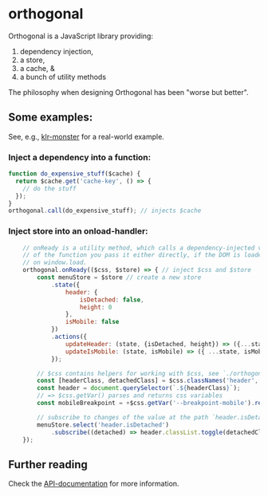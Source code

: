 # orthogonal
Orthogonal is a JavaScript library providing:
 
 1) dependency injection,
 1) a store,
 1) a cache, &
 1) a bunch of utility methods

The philosophy when designing Orthogonal has been "worse but better".

## Some examples:

See, e.g., [klr-monster](https://github.com/fivebyfive-se/klr-monster/blob/master/client/src/js/main.js)
for a real-world example.

### Inject a dependency into a function:
```js
function do_expensive_stuff($cache) {
  return $cache.get('cache-key', () => {
    // do the stuff
  });
}
orthogonal.call(do_expensive_stuff); // injects $cache
```

### Inject store into an onload-handler:
```js
    // onReady is a utility method, which calls a dependency-injected version
    // of the function you pass it either directly, if the DOM is loaded, or
    // on window.load. 
    orthogonal.onReady(($css, $store) => { // inject $css and $store
        const menuStore = $store // create a new store
            .state({
                header: {
                    isDetached: false,
                    height: 0
                },
                isMobile: false
            })
            .actions({
                updateHeader: (state, {isDetached, height}) => ({...state, header: { isDetached, height }}),
                updateIsMobile: (state, isMobile) => ({ ...state, isMobile }),
            });

        // $css contains helpers for working with $css, see `./orthogonal.extensions.js`
        const [headerClass, detachedClass] = $css.classNames('header', 'detached'); // => ['header', 'header--detached']
        const header = document.querySelector(`.${headerClass}`);
        // => $css.getVar() parses and returns css variables
        const mobileBreakpoint = +$css.getVar('--breakpoint-mobile').replace('px', '');

        // subscribe to changes of the value at the path `header.isDetached` in the store
        menuStore.select('header.isDetached')
            .subscribe((detached) => header.classList.toggle(detachedClass, detached));
    });
```

## Further reading
Check the [API-documentation](https://fivebyfive-se.github.io/orthogonal/) for more information.
